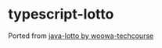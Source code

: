 # typescript-lotto
Ported from [java-lotto by woowa-techcourse](https://github.com/woowacourse/java-lotto)